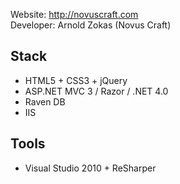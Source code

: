 Website: http://novuscraft.com  
Developer: Arnold Zokas (Novus Craft)

## Stack
* HTML5 + CSS3 + jQuery
* ASP.NET MVC 3 / Razor / .NET 4.0
* Raven DB
* IIS

## Tools
* Visual Studio 2010 + ReSharper